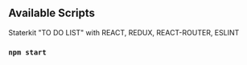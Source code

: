 ## Available Scripts

Staterkit "TO DO LIST" with REACT, REDUX, REACT-ROUTER, ESLINT

### `npm start`

